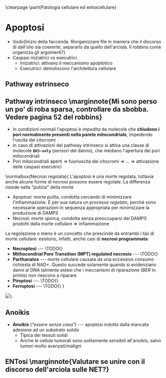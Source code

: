 <!-- Mon 05 Oct 2020 11:30:04 AM CEST -->
<!-- virutalmicroscopy.patologia-sperimentale.unibo.it → med04 -->

\clearpage
\part{Patologia cellulare ed extracellulare}

# Apoptosi
- \todo{Inizio della faccenda. Riorganizzare file in maniera che il discorso di dall'olio sia coerente, separarlo da quello dell'arciola. Il robbins come organizza gli argomenti?}
- Caspasi iniziatrici vs esecutrici
    - Iniziatrici: attivano il meccanismo apoptotico
    - Esecutrici: demoliscono l'architettura cellulare

## Pathway estrinseco

## Pathway intrinseco \marginnote{Mi sono perso un po' di roba sparsa, controllare da sbobba. Vedere pagina 52 del robbins}
- In condizioni normali l'apoptosi è _impedita_ da molecole che __chiudono i pori normalmente presenti nella parete mitocondriale__, impedendo l'uscita dei citocromi
- In caso di attivazioni del pathway intrinseco si attiva una classe di molecole __`BH3-only`__ (sensori del danno), che mediano l'apertura dei pori mitocondriali
- Pori mitocondriali aperti ⇒ fuoriuscita dei citocromi ⇒ ... ⇒ attivazione delle caspasi esecutrici

\normalbox{Necrosi regolata}{
L'apoptosi è una morte regolata, tuttavia anche alcune forme di _necrosi_ possono essere regolate. La differenza risiede nella "pulizia" della morte

- Apoptosi: morte pulita, condotta cercando di minimizzare l'infiammazione. È per sua natura un processo _regolato_, perché sono necessarie operazioni in sequenza appropriata per minimizzare la produzione di DAMPS
- Necrosi: morte sporca, condotta senza preoccuparsi dei DAMPS prodotti dalla morte cellulare ⇒ infiammazione

La regolazione o meno è un concetto che prescinde da entrambi i tipi di morte cellulare: esistono, infatti, anche casi di __necrosi programmata__:

- __Necroptosi__ --- \TODO{}
- __Mithocondrial Pore Transition (MPT) regulated necrosis__ --- \TODO{}
- __Parthanatos__ --- morte cellulare causata da una eccessivo consumo richiesta di NAD+. Questo succede solamente quando si evidenziano danni al DNA talmente estesi che i meccanismi di riparazione (_BER_ in primis) non riescono a riparare
- __Piroptosi__ --- \TODO{}
- __Ferroptosi__ --- \TODO{}
}

![](img/flowchart-morte-da-danno.png)\ 

## Anoikis
- __Anoikis__ (_"essere senza casa"_) --- apoptosi indotta dalla mancata adesione ad un substrato solido
    - Tipica dei tessuti solidi
    - Anche le cellule tumorali sono solitamente sensibili all'anoikis, salvo tumori molto avanzati/maligni

## ENTosi \marginnote{Valutare se unire con il discorso dell'arciola sulle NET?}

